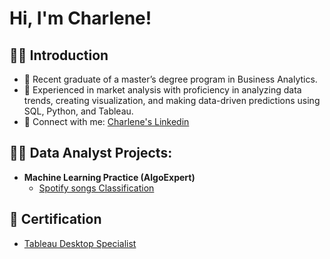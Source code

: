 <h1>Hi, I'm Charlene! <br/>

<h2> 🧑‍🎓 Introduction </h2>

-  💬 Recent graduate of a master’s degree program in Business Analytics.
-  🌱 Experienced in market analysis with proficiency in analyzing data trends, creating visualization, and making data-driven predictions using SQL, Python, and Tableau.
-   🤳 Connect with me: <a href="https://www.linkedin.com/in/charlenedeng/">Charlene's Linkedin</a>

<h2>👨‍💻 Data Analyst Projects:</h2>

- <b>Machine Learning Practice (AlgoExpert)</b>
  - [Spotify songs Classification](https://github.com/CharleneDeng169/Spotify-songs)

<h2>📄 Certification</h2>

  - [Tableau Desktop Specialist](https://www.credly.com/badges/c8cdd32c-c562-491c-bb66-4ab8ee2da707/linked_in?t=s3rvda)
